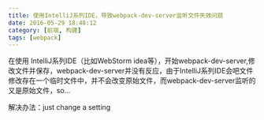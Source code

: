 ```yaml
---
title: 使用IntelliJ系列IDE，导致webpack-dev-server监听文件失效问题
date: 2016-05-29 18:48:12
category: [前端, 构建]
tags: [webpack]
---
```

在使用 IntelliJ系列IDE（比如WebStorm idea等），开始webpack-dev-server,修改文件并保存，webpack-dev-server并没有反应，由于IntelliJ系列IDE会吧文件修改存在一个临时文件中，并不会改变原始文件，而webpack-dev-server监听的又是原始文件，so...

解决办法：just change a setting
